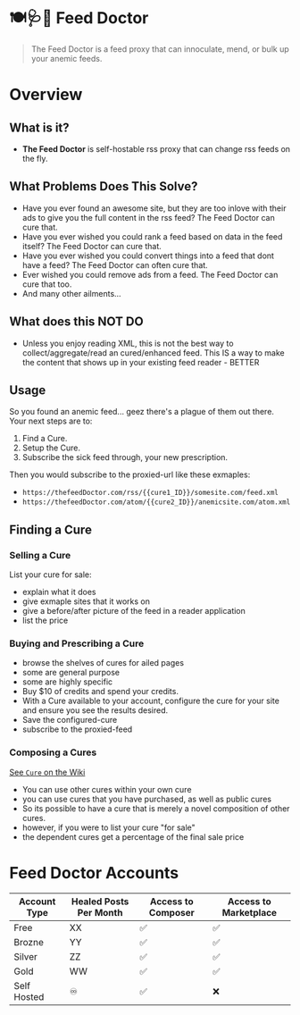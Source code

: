 # 🍽🩺💉 Feed Doctor

> The Feed Doctor is a feed proxy that can innoculate, mend, or bulk up your anemic feeds.

# Overview

## What is it?
- **The Feed Doctor** is self-hostable rss proxy that can change rss feeds on the fly.

## What Problems Does This Solve?
- Have you ever found an awesome site, but they are too inlove with their ads to give you the full content in the rss feed? The Feed Doctor can cure that.
- Have you ever wished you could rank a feed based on data in the feed itself? The Feed Doctor can cure that.
- Have you ever wished you could convert things into a feed that dont have a feed? The Feed Doctor can often cure that.
- Ever wished you could remove ads from a feed. The Feed Doctor can cure that too. 
- And many other ailments...

## What does this NOT DO
- Unless you enjoy reading XML, this is not the best way to collect/aggregate/read an cured/enhanced feed. This IS a way to make the content that shows up in your existing feed reader - BETTER

## Usage

So you found an anemic feed... geez there's a plague of them out there. Your next steps are to:

1. Find a Cure.
2. Setup the Cure.
3. Subscribe the sick feed through, your new prescription.

Then you would subscribe to the proxied-url like these exmaples:

- `https://thefeedDoctor.com/rss/{{cure1_ID}}/somesite.com/feed.xml`
- `https://thefeedDoctor.com/atom/{{cure2_ID}}/anemicsite.com/atom.xml`

## Finding a Cure
  
### Selling a Cure

List your cure for sale:

- explain what it does
- give exmaple sites that it works on
- give a before/after picture of the feed in a reader application
- list the price
  
### Buying and Prescribing a Cure

- browse the shelves of cures for ailed pages
- some are general purpose
- some are highly specific
- Buy $10 of credits and spend your credits.
- With a Cure available to your account, configure the cure for your site and ensure you see the results desired.
- Save the configured-cure
- subscribe to the proxied-feed

### Composing a Cures

[See `Cure` on the Wiki](//github.com/ericdmoore/feedDoctor/wiki/cure)

- You can use other cures within your own cure
- you can use cures that you have purchased, as well as public cures
- So its possible to have a cure that is merely a novel composition of other cures.
- however, if you were to list your cure "for sale"
- the dependent cures get a percentage of the final sale price

# Feed Doctor Accounts

| Account Type | Healed Posts Per Month  | Access to Composer | Access to Marketplace | 
|--------------|-------------------------|--------------------|-----------------------|
| Free         |                      XX |                 ✅ |                    ✅ | 
| Brozne       |                      YY |                 ✅ |                    ✅ | 
| Silver       |                      ZZ |                 ✅ |                    ✅ | 
| Gold         |                      WW |                 ✅ |                    ✅ | 
| Self Hosted  |                       ♾ |                 ✅ |                    ❌ |
